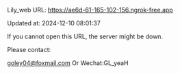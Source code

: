 Lily_web URL: https://ae6d-61-165-102-156.ngrok-free.app

Updated at: 2024-12-10 08:01:37

If you cannot open this URL, the server might be down.

Please contact: 

goley04@foxmail.com Or Wechat:GL_yeaH